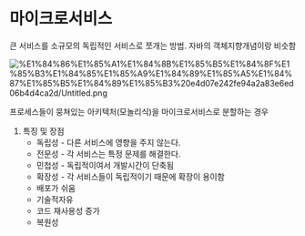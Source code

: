 # 마이크로서비스

큰 서비스를 소규모의 독립적인 서비스로 쪼개는 방법. 자바의 객체지향개념이랑 비슷함 

![%E1%84%86%E1%85%A1%E1%84%8B%E1%85%B5%E1%84%8F%E1%85%B3%E1%84%85%E1%85%A9%E1%84%89%E1%85%A5%E1%84%87%E1%85%B5%E1%84%89%E1%85%B3%20e4d07e242fe94a2a83e6ed06b4d4ca2d/Untitled.png](%E1%84%86%E1%85%A1%E1%84%8B%E1%85%B5%E1%84%8F%E1%85%B3%E1%84%85%E1%85%A9%E1%84%89%E1%85%A5%E1%84%87%E1%85%B5%E1%84%89%E1%85%B3%20e4d07e242fe94a2a83e6ed06b4d4ca2d/Untitled.png)

프로세스들이 뭉쳐있는 아키텍처(모놀리식)을 마이크로서비스로 분할하는 경우

1. 특징 및 장점
    - 독립성 - 다른 서비스에 영향을 주지 않는다.
    - 전문성 - 각 서비스는 특정 문제를 해결한다.
    - 민첩성 - 독립적이여서 개발시간이 단축됨
    - 확장성 - 각 서비스들이 독립적이기 때문에 확장이 용이함
    - 배포가 쉬움
    - 기술적자유
    - 코드 재사용성 증가
    - 복원성